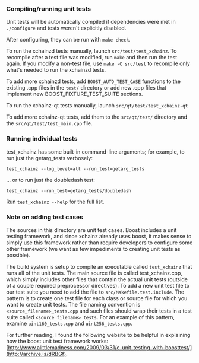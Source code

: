 ### Compiling/running unit tests

Unit tests will be automatically compiled if dependencies were met in `./configure`
and tests weren't explicitly disabled.

After configuring, they can be run with `make check`.

To run the xchainzd tests manually, launch `src/test/test_xchainz`. To recompile
after a test file was modified, run `make` and then run the test again. If you
modify a non-test file, use `make -C src/test` to recompile only what's needed
to run the xchainzd tests.

To add more xchainzd tests, add `BOOST_AUTO_TEST_CASE` functions to the existing
.cpp files in the `test/` directory or add new .cpp files that
implement new BOOST_FIXTURE_TEST_SUITE sections.

To run the xchainz-qt tests manually, launch `src/qt/test/test_xchainz-qt`

To add more xchainz-qt tests, add them to the `src/qt/test/` directory and
the `src/qt/test/test_main.cpp` file.

### Running individual tests

test_xchainz has some built-in command-line arguments; for
example, to run just the getarg_tests verbosely:

    test_xchainz --log_level=all --run_test=getarg_tests

... or to run just the doubledash test:

    test_xchainz --run_test=getarg_tests/doubledash

Run `test_xchainz --help` for the full list.

### Note on adding test cases

The sources in this directory are unit test cases.  Boost includes a
unit testing framework, and since xchainz already uses boost, it makes
sense to simply use this framework rather than require developers to
configure some other framework (we want as few impediments to creating
unit tests as possible).

The build system is setup to compile an executable called `test_xchainz`
that runs all of the unit tests.  The main source file is called
test_xchainz.cpp, which simply includes other files that contain the
actual unit tests (outside of a couple required preprocessor
directives). To add a new unit test file to our test suite you need
to add the file to `src/Makefile.test.include`. The pattern is to
create one test file for each class or source file for which you want
to create unit tests.  The file naming convention is
`<source_filename>_tests.cpp` and such files should wrap their tests
in a test suite called `<source_filename>_tests`.  For an example of
this pattern, examine `uint160_tests.cpp` and `uint256_tests.cpp`.

For further reading, I found the following website to be helpful in
explaining how the boost unit test framework works:
[http://www.alittlemadness.com/2009/03/31/c-unit-testing-with-boosttest/](http://archive.is/dRBGf).
